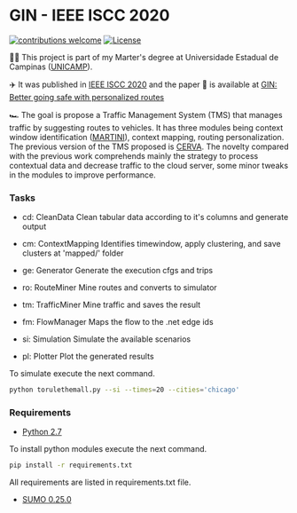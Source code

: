 # GIN - IEEE ISCC 2020

[![contributions welcome](https://img.shields.io/badge/contributions-welcome-brightgreen.svg?style=flat)](https://github.com/lucaslzl/gin/issues)
[![License](https://img.shields.io/badge/License-Apache%202.0-blue.svg)](https://opensource.org/licenses/Apache-2.0)

:man_student: This project is part of my Marter's degree at Universidade Estadual de Campinas ([UNICAMP](https://ic.unicamp.br/)). 

:airplane: It was published in [IEEE ISCC 2020](https://conferences.imt-atlantique.fr/iscc2020/) and the paper :notebook: is available at [GIN: Better going safe with personalized routes](https://ieeexplore.ieee.org/document/9219615)

:racing_car: The goal is propose a Traffic Management System (TMS) that manages traffic by suggesting routes to vehicles. It has three modules being context window identification ([MARTINI](https://github.com/lucaslzl/martini)), context mapping, routing personalization. The previous version of the TMS proposed is [CERVA](https://github.com/lucaslzl/cerva). The novelty compared with the previous work comprehends mainly the strategy to process contextual data and decrease traffic to the cloud server, some minor tweaks in the modules to improve performance.

### Tasks

- cd: CleanData
Clean tabular data according to it's columns and generate output

- cm: ContextMapping
Identifies timewindow, apply clustering, and save clusters at 'mapped/' folder

- ge: Generator
Generate the execution cfgs and trips

- ro: RouteMiner
Mine routes and converts to simulator

- tm: TrafficMiner
Mine traffic and saves the result

- fm: FlowManager
Maps the flow to the .net edge ids

- si: Simulation
Simulate the available scenarios

- pl: Plotter
Plot the generated results


To simulate execute the next command.

```bash
python torulethemall.py --si --times=20 --cities='chicago'
```

### Requirements

- [Python 2.7](https://www.python.org/downloads/)

To install python modules execute the next command.

```bash
pip install -r requirements.txt
```

All requirements are listed in requirements.txt file.

- [SUMO 0.25.0](https://sourceforge.net/projects/sumo/files/sumo/version%200.25.0/)
